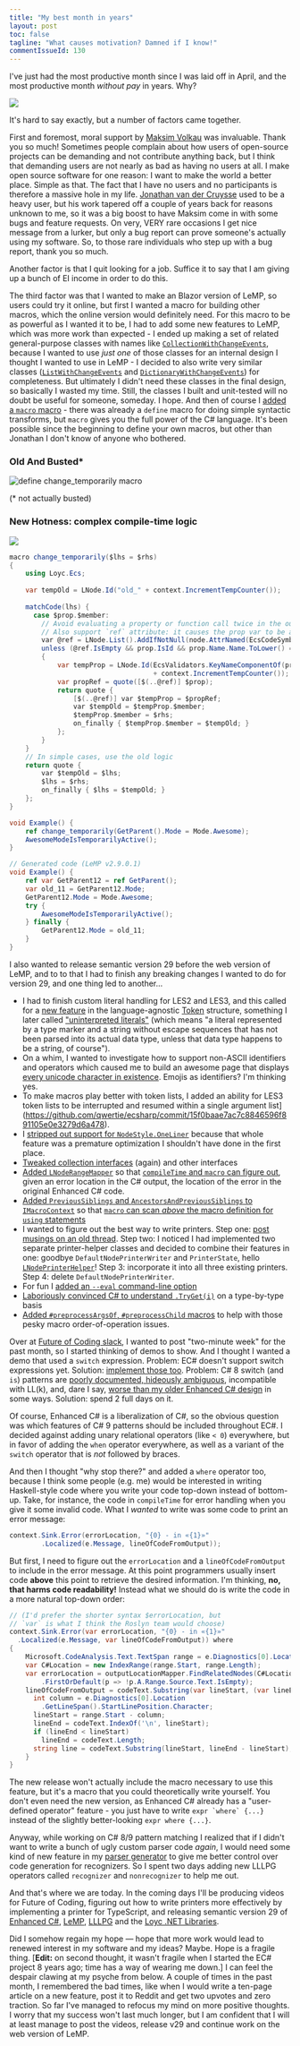 ```yaml
---
title: "My best month in years"
layout: post
toc: false
tagline: "What causes motivation? Damned if I know!"
commentIssueId: 130
---
```


I've just had the most productive month since I was laid off in April, and the most productive month _without pay_ in years. Why?

![](2020-github-contributions.png)

It's hard to say exactly, but a number of factors came together.

First and foremost, moral support by [Maksim Volkau](https://github.com/dadhi) was invaluable. Thank you so much! Sometimes people complain about how users of open-source projects can be demanding and not contribute anything back, but I think that demanding users are not nearly as bad as having no users at all. I make open source software for one reason: I want to make the world a better place. Simple as that. The fact that I have no users and no participants is therefore a massive hole in my life. [Jonathan van der Cruysse](https://github.com/jonathanvdc) used to be a heavy user, but his work tapered off a couple of years back for reasons unknown to me, so it was a big boost to have Maksim come in with some bugs and feature requests. On very, VERY rare occasions I get nice message from a lurker, but only a bug report can prove someone's actually using my software. So, to those rare individuals who step up with a bug report, thank you so much.

Another factor is that I quit looking for a job. Suffice it to say that I am giving up a bunch of EI income in order to do this.

The third factor was that I wanted to make an Blazor version of LeMP, so users could try it online, but first I wanted a macro for building other macros, which the online version would definitely need. For this macro to be as powerful as I wanted it to be, I had to add some new features to LeMP, which was more work than expected - I ended up making a set of related general-purpose classes with names like [`CollectionWithChangeEvents`](http://ecsharp.net/doc/code/classLoyc_1_1Collections_1_1Impl_1_1CollectionWithChangeEvents.html), because I wanted to use _just one_ of those classes for an internal design I thought I wanted to use in LeMP - I decided to also write very similar classes ([`ListWithChangeEvents`](http://ecsharp.net/doc/code/classLoyc_1_1Collections_1_1Impl_1_1ListWithChangeEvents.html) and [`DictionaryWithChangeEvents`](http://ecsharp.net/doc/code/classLoyc_1_1Collections_1_1Impl_1_1DictionaryWithChangeEvents.html)) for completeness. But ultimately I didn't need these classes in the final design, so basically I wasted my time. Still, the classes I built and unit-tested will no doubt be useful for someone, someday. I hope. And then of course I [added a `macro` macro](https://github.com/qwertie/ecsharp/commit/3e353a6664d92297d40cc66fcc95d29bdad98345?branch=3e353a6664d92297d40cc66fcc95d29bdad98345) - there was already a `define` macro for doing simple syntactic transforms, but `macro` gives you the full power of the C# language. It's been possible since the beginning to define your own macros, but other than Jonathan I don't know of anyone who bothered.

### Old And Busted* ###

![define change_temporarily macro](change_temporarily.png)

(* not actually busted)

### New Hotness: complex compile-time logic ###

![](new-hotness.jpg)

~~~cs
macro change_temporarily($lhs = $rhs)
{
    using Loyc.Ecs;
    
    var tempOld = LNode.Id("old_" + context.IncrementTempCounter());
    
    matchCode(lhs) {
      case $prop.$member:
        // Avoid evaluating a property or function call twice in the output.
        // Also support `ref` attribute: it causes the prop var to be a ref var.
        var @ref = LNode.List().AddIfNotNull(node.AttrNamed(EcsCodeSymbols.Ref));
        unless (@ref.IsEmpty && prop.IsId && prop.Name.Name.ToLower() == prop.Name.Name)
        {
            var tempProp = LNode.Id(EcsValidators.KeyNameComponentOf(prop).Name
                                    + context.IncrementTempCounter());
            var propRef = quote([$(..@ref)] $prop);
            return quote {
                [$(..@ref)] var $tempProp = $propRef;
                var $tempOld = $tempProp.$member;
                $tempProp.$member = $rhs;
                on_finally { $tempProp.$member = $tempOld; }
            };
        }
    }
    // In simple cases, use the old logic
    return quote {
        var $tempOld = $lhs;
        $lhs = $rhs;
        on_finally { $lhs = $tempOld; }
    };
}  

void Example() {
    ref change_temporarily(GetParent().Mode = Mode.Awesome);
    AwesomeModeIsTemporarilyActive();
}

// Generated code (LeMP v2.9.0.1)
void Example() {
	ref var GetParent12 = ref GetParent();
	var old_11 = GetParent12.Mode;
	GetParent12.Mode = Mode.Awesome;
	try {
		AwesomeModeIsTemporarilyActive();
	} finally {
		GetParent12.Mode = old_11;
	}
}
~~~

I also wanted to release semantic version 29 before the web version of LeMP, and to to that I had to finish any breaking changes I wanted to do for version 29, and one thing led to another...

- I had to finish custom literal handling for LES2 and LES3, and this called for a [new feature](https://github.com/qwertie/ecsharp/commit/9581238e3a5af62ca343053c9ace9f4e7d8d551e?diff=split) in the language-agnostic [Token](http://ecsharp.net/doc/code/structLoyc_1_1Syntax_1_1Lexing_1_1Token.html) structure, something I later called ["uninterpreted literals"](https://github.com/qwertie/ecsharp/commit/ccb86e50ba6dd7f48072fc9e1c227c5566985adc) (which means "a literal represented by a type marker and a string without escape sequences that has not been parsed into its actual data type, unless that data type happens to be a string, of course").
- On a whim, I wanted to investigate how to support non-ASCII identifiers and operators which caused me to build an awesome page that displays [every unicode character in existence](http://david.loyc.net/misc/CharCategories.html). Emojis as identifiers? I'm thinking yes.
- To make macros play better with token lists, I added an ability for LES3 token lists to be interrupted and resumed within a single argument list](https://github.com/qwertie/ecsharp/commit/15f0baae7ac7c8846596f891105e0e3279d6a478).
- I [stripped out support for `NodeStyle.OneLiner`](https://github.com/qwertie/ecsharp/commit/e8c05695b55482090386ca02bba0b5d60913974f) because that whole feature was a premature optimization I shouldn't have done in the first place.
- [Tweaked collection interfaces](https://github.com/qwertie/ecsharp/commit/56a6a004361bfc76e83d70796b43c860c1626960) (again) and other interfaces
- [Added `LNodeRangeMapper`](https://github.com/qwertie/ecsharp/commit/1ec9af2b04f62266a78a8ca00a119e0b5411d747) so that [`compileTime` and `macro` can figure out](https://github.com/qwertie/ecsharp/commit/ba629f12b9cb9d0df659c17803ad9045cec0da20), given an error location in the C# output, the location of the error in the original Enhanced C# code.
- [Added `PreviousSiblings` and `AncestorsAndPreviousSiblings` to `IMacroContext`](https://github.com/qwertie/ecsharp/commit/22b699b088e5ad669e167ecdedac74ebdda92c57) so that [`macro` can scan _above_ the macro definition for `using` statements](https://github.com/qwertie/ecsharp/commit/74879b8ae44872481c57f28197243f9ace3a7e6c)
- I wanted to figure out the best way to write printers. Step one: [post musings on an old thread](https://github.com/qwertie/ecsharp/discussions/89#discussioncomment-180845). Step two: I noticed I had implemented two separate printer-helper classes and decided to combine their features in one: goodbye `DefaultNodePrinterWriter` and `PrinterState`, hello [`LNodePrinterHelper`](https://github.com/qwertie/ecsharp/commit/f76d487b945a3c35585436cdc20858bfc7bb331b)! Step 3: incorporate it into all three existing printers. Step 4: delete `DefaultNodePrinterWriter`.
- For fun I [added an `--eval` command-line option](https://github.com/qwertie/ecsharp/commit/40c2bff9d5511da709418e0dac8ff61efc6399a0)
- [Laboriously convinced C# to understand `.TryGet(i)`](https://github.com/qwertie/ecsharp/commit/41d3a2f4cf1d290f5e0168ad9b3442dd67dc2f70) on a type-by-type basis
- [Added `#preprocessArgsOf`, `#preprocessChild` macros](https://github.com/qwertie/ecsharp/commit/cf82baccb2da1027e71bcf896cd3885febd4c8f2) to help with those pesky macro order-of-operation issues.

Over at [Future of Coding slack](https://futureofcoding.org/community), I wanted to post "two-minute week" for the past month, so I started thinking of demos to show. And I thought I wanted a demo that used a `switch` expression. Problem: EC# doesn't support switch expressions yet. Solution: [implement those too](https://github.com/qwertie/ecsharp/issues/129). Problem: C# 8 switch (and `is`) patterns are [poorly documented,  hideously ambiguous](https://github.com/qwertie/ecsharp/blob/master/Main/Ecs/Parser/EcsParserGrammar.les#L1014), incompatible with LL(k), and, dare I say, [worse than my older Enhanced C# design](https://github.com/qwertie/ecsharp/blob/master/Main/Ecs/Parser/EcsParserGrammar.les#L1403) in some ways. Solution: spend 2 full days on it.

Of course, Enhanced C# is a liberalization of C#, so the obvious question was which features of C# 9 patterns should be included throughout EC#. I decided against adding unary relational operators (like `< 0`) everywhere, but in favor of adding the `when` operator everywhere, as well as a variant of the `switch` operator that is _not_ followed by braces.

And then I thought "why stop there?" and added a `where` operator too, because I think some people (e.g. me) would be interested in writing Haskell-style code where you write your code top-down instead of bottom-up. Take, for instance, the code in `compileTime` for error handling when you give it some invalid code. What I _wanted_ to write was some code to print an error message:

~~~cs
context.Sink.Error(errorLocation, "{0} - in «{1}»"
        .Localized(e.Message, lineOfCodeFromOutput));
~~~

But first, I need to figure out the `errorLocation` and a `lineOfCodeFromOutput` to include in the error message. At this point programmers usually insert code **above** this point to retrieve the desired information. I'm thinking, **no, that harms code readability!** Instead what we should do is write the code in a more natural top-down order:

~~~cs
// (I'd prefer the shorter syntax $errorLocation, but 
// `var` is what I think the Roslyn team would choose)
context.Sink.Error(var errorLocation, "{0} - in «{1}»"
  .Localized(e.Message, var lineOfCodeFromOutput)) where
{
    Microsoft.CodeAnalysis.Text.TextSpan range = e.Diagnostics[0].Location.SourceSpan;
    var C#Location = new IndexRange(range.Start, range.Length);
    var errorLocation = outputLocationMapper.FindRelatedNodes(C#Location, 10)
        .FirstOrDefault(p => !p.A.Range.Source.Text.IsEmpty);
    lineOfCodeFromOutput = codeText.Substring(var lineStart, (var lineEnd) - lineStart) where {
      int column = e.Diagnostics[0].Location
        .GetLineSpan().StartLinePosition.Character;
      lineStart = range.Start - column;
      lineEnd = codeText.IndexOf('\n', lineStart);
      if (lineEnd < lineStart)
        lineEnd = codeText.Length;
      string line = codeText.Substring(lineStart, lineEnd - lineStart);
    }
}
~~~

The new release won't actually include the macro necessary to use this feature, but it's a macro that you could theoretically write yourself. You don't even need the new version, as Enhanced C# already has a "user-defined operator" feature - you just have to write ``expr `where` {...}`` instead of the slightly better-looking ``expr where {...}``.

Anyway, while working on C# 8/9 pattern matching I realized that if I didn't want to write a bunch of ugly custom parser code _again_, I would need some kind of new feature in my [parser generator](http://ecsharp.net/lllpg/) to give me better control over code generation for recognizers. So I spent two days adding new LLLPG operators called `recognizer` and `nonrecognizer` to help me out.

And that's where we are today. In the coming days I'll be producing videos for Future of Coding, figuring out how to write printers more effectively by implementing a printer for TypeScript, and releasing semantic version 29 of [Enhanced C#](http://ecsharp.net/), [LeMP](http://ecsharp.net/lemp/), [LLLPG](http://ecsharp.net/lllpg/) and the [Loyc .NET Libraries](http://core.loyc.net/).

Did I somehow regain my hope — hope that more work would lead to renewed interest in my software and my ideas? Maybe. Hope is a fragile thing. [**Edit:** on second thought, it wasn't fragile when I started the EC# project 8 years ago; time has a way of wearing me down.] I can feel the despair clawing at my psyche from below. A couple of times in the past month, I remembered the bad times, like when I would write a ten-page article on a new feature, post it to Reddit and get two upvotes and zero traction. So far I've managed to refocus my mind on more positive thoughts. I worry that my success won't last much longer, but I am confident that I will at least manage to post the videos, release v29 and continue work on the web version of LeMP.
